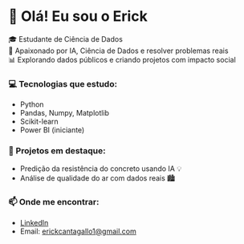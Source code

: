 # 👋 Olá! Eu sou o Erick

🎓 Estudante de Ciência de Dados  
🧪 Apaixonado por IA, Ciência de Dados e resolver problemas reais  
📊 Explorando dados públicos e criando projetos com impacto social  

### 💻 Tecnologias que estudo:
- Python
- Pandas, Numpy, Matplotlib
- Scikit-learn
- Power BI (iniciante)

### 📌 Projetos em destaque:
- Predição da resistência do concreto usando IA 💡
- Análise de qualidade do ar com dados reais 🏙️

### 📫 Onde me encontrar:
- [LinkedIn](https://www.linkedin.com/in/erick-cantagallo-6872a228b/)  
- Email: erickcantagallo1@gmail.com
